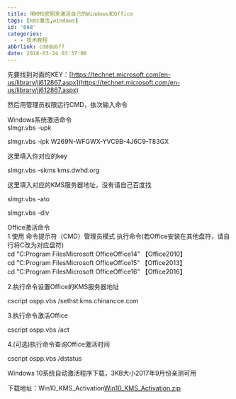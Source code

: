 ```yaml
---
title: 用KMS密钥来激活自己的Windows和Office
tags: [kms激活,windows]
id: '668'
categories:
  - - 技术教程
abbrlink: cdddeb77
date: 2018-03-24 03:37:00
---
```


先要找到对面的KEY：[https://technet.microsoft.com/en-us/library/jj612867.aspx](https://technet.microsoft.com/en-us/library/jj612867.aspx)

然后用管理员权限运行CMD，依次输入命令

Windows系统激活命令  
slmgr.vbs -upk

slmgr.vbs -ipk W269N-WFGWX-YVC9B-4J6C9-T83GX

这里填入你对应的key

slmgr.vbs -skms kms.dwhd.org

这里填入对应的KMS服务器地址，没有请自己百度找

slmgr.vbs -ato

slmgr.vbs -dlv

Office激活命令  
1.使用 命令提示符（CMD）管理员模式 执行命令(若Office安装在其他盘符，请自行将C改为对应盘符)  
cd "C:Program FilesMicrosoft OfficeOffice14" 【Office2010】  
cd "C:Program FilesMicrosoft OfficeOffice15" 【Office2013】  
cd "C:Program FilesMicrosoft OfficeOffice16" 【Office2016】

2.执行命令设置Office的KMS服务器地址

cscript ospp.vbs /sethst:kms.chinancce.com

3.执行命令激活Office

cscript ospp.vbs /act

4.(可选)执行命令查询Office激活时间

cscript ospp.vbs /dstatus

Windows 10系统自动激活程序下载，3KB大小2017年9月份亲测可用    

下载地址：Win10\_KMS\_Activation[Win10\_KMS\_Activation.zip](http://post.332b.com/usr/uploads/2018/03/3058077553.zip)
